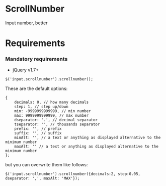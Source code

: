 # ScrollNumber
Input number, better

# Requirements
### Mandatory requirements
- jQuery v1.7+

```
$('input.scrollnumber').scrollnumber();
```

These are the default options:
```
{
	decimals: 0, // how many decimals
	step: 1, // step up/down
	min: -9999999999999, // min number
	max: 9999999999999, // max number
	dseparator: '.', // decimal separator
	tseparator: '', // thousands separator
	prefix: '', // prefix
	suffix: '', // suffix
	minAlt: '', // a text or anything as displayed alternative to the minimum number
	maxAlt: '' // a text or anything as displayed alternative to the minimum number
};
```

but you can overwrite them like follows:

```
$('input.scrollnumber').scrollnumber({decimals:2, step:0.05, dseparator: ',', maxAlt: 'MAX'});
```
